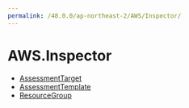 ```yaml
---
permalink: /48.0.0/ap-northeast-2/AWS/Inspector/
---
```


# AWS.Inspector



* [AssessmentTarget](AssessmentTarget.md)
* [AssessmentTemplate](AssessmentTemplate.md)
* [ResourceGroup](ResourceGroup.md)
